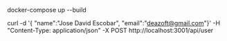 docker-compose up --build

curl -d '{	"name":"Jose David Escobar",	"email":"deazoft@gmail.com"}' -H "Content-Type: application/json" -X POST http://localhost:3001/api/user